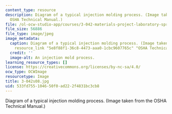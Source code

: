 ```yaml
---
content_type: resource
description: Diagram of a typical injection molding process. (Image taken from the
  OSHA Technical Manual.)
file: /ol-ocw-studio-app/courses/3-042-materials-project-laboratory-spring-2008/533fd755104650f0ad222f4831bc3cb8_3-042s08.jpg
file_size: 56886
file_type: image/jpeg
image_metadata:
  caption: Diagram of a typical injection molding process. (Image taken from the {{%
    resource_link "5e8f88f1-36c8-4473-aaa0-1cbc9607765c" "OSHA Technical Manual" %}}.)
  credit: ''
  image-alt: An injection mold process.
learning_resource_types: []
license: https://creativecommons.org/licenses/by-nc-sa/4.0/
ocw_type: OCWImage
resourcetype: Image
title: 3-042s08.jpg
uid: 533fd755-1046-50f0-ad22-2f4831bc3cb8
---
```

Diagram of a typical injection molding process. (Image taken from the OSHA Technical Manual.)
